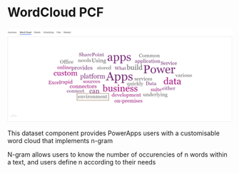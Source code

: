 # WordCloud PCF
  
![](Screenshots/WordCloud.gif)


<p> This dataset component provides PowerApps users with a customisable word cloud that implements n-gram <p>
  
<p> N-gram allows users to know the number of occurencies of n words within a text, and users define n according to their needs <p>
